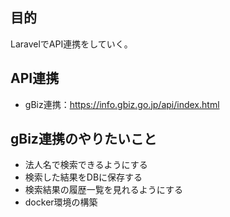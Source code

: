 ## 目的

LaravelでAPI連携をしていく。

## API連携

- gBiz連携：https://info.gbiz.go.jp/api/index.html

## gBiz連携のやりたいこと

- 法人名で検索できるようにする
- 検索した結果をDBに保存する
- 検索結果の履歴一覧を見れるようにする
- docker環境の構築